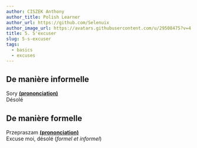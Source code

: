 ```yaml
---
author: CISZEK Anthony
author_title: Polish Learner
author_url: https://github.com/Selenuix
author_image_url: https://avatars.githubusercontent.com/u/29508475?v=4
title: 5. S'excuser
slug: 5-s-excuser
tags:
  - basics
  - excuses
---
```





## De manière informelle


Sory **[(prononciation)](https://cdn.selenuix.tools/polonais/public/audio/5-1.mp3)** <br />
Désolé



## De manière formelle



Przepraszam **[(prononciation)](https://cdn.selenuix.tools/polonais/public/audio/5-2.mp3)** <br />
Excuse moi, désolé (*formel et informel*)